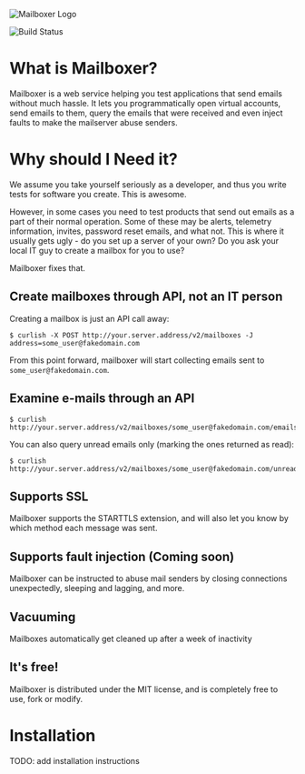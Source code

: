 
![Mailboxer Logo](https://raw.githubusercontent.com/vmalloc/mailboxer/master/static/img/mailboxer-medium.png ) 

![Build Status](https://secure.travis-ci.org/vmalloc/mailboxer.png?branch=master ) 

# What is Mailboxer?

Mailboxer is a web service helping you test applications that send emails without much hassle. It lets you programmatically open virtual accounts, send emails to them, query the emails that were received and even inject faults to make the mailserver abuse senders.

# Why should I Need it?

We assume you take yourself seriously as a developer, and thus you write tests for software you create. This is awesome.

However, in some cases you need to test products that send out emails as a part of their normal operation. Some of these may be alerts, telemetry information, invites, password reset emails, and what not. This is where it usually gets ugly - do you set up a server of your own? Do you ask your local IT guy to create a mailbox for you to use?

Mailboxer fixes that.


## Create mailboxes through API, not an IT person

Creating a mailbox is just an API call away:

```
$ curlish -X POST http://your.server.address/v2/mailboxes -J address=some_user@fakedomain.com
```

From this point forward, mailboxer will start collecting emails sent to `some_user@fakedomain.com`.

## Examine e-mails through an API

```
$ curlish http://your.server.address/v2/mailboxes/some_user@fakedomain.com/emails
```

You can also query unread emails only (marking the ones returned as read):

```
$ curlish http://your.server.address/v2/mailboxes/some_user@fakedomain.com/unread_emails
```

## Supports SSL

Mailboxer supports the STARTTLS extension, and will also let you know by which method each message was sent.

## Supports fault injection (Coming soon)

Mailboxer can be instructed to abuse mail senders by closing connections unexpectedly, sleeping and lagging, and more.

## Vacuuming

Mailboxes automatically get cleaned up after a week of inactivity


## It's free!

Mailboxer is distributed under the MIT license, and is completely free to use, fork or modify.


# Installation

TODO: add installation instructions
